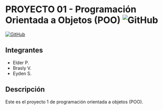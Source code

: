 # PROYECTO 01 - Programación Orientada a Objetos (POO)  ![GitHub](https://img.shields.io/badge/-Java-000?&logo=Java)


[![GitHub](https://img.shields.io/badge/GitHub-Ver%20C%C3%B3digo-blue?style=for-the-badge&logo=github)](https://github.com/Brasly01/Programcion-Orientada-a-Objetos/tree/main/Codigo) 


## Integrantes

- Elder P.
- Brasly V.
- Eyden S.

## Descripción

Este es el proyecto 1 de programación orientada a objetos (POO).
